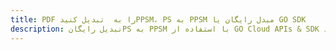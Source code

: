 ---title: PDF را به  تبدیل کنیدPPSM، PS به PPSM مبدل رایگان یا GO SDKdescription: تبدیل رایگانPS به PPSM با استفاده از GO Cloud APIs & SDK همچنین اسناد PDF را در Cloud ایجاد، ویرایش و رندر کنید.---